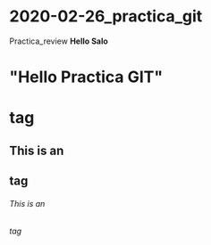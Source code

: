 # 2020-02-26_practica_git
Practica_review
**Hello Salo** 

# "Hello Practica GIT"<h1> tag
## This is an <h2> tag
###### This is an <h6> tag
